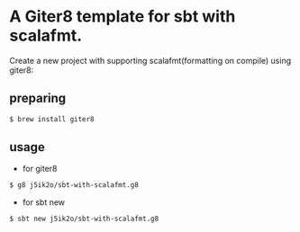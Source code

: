 # A Giter8 template for sbt with scalafmt.

Create a new project with supporting scalafmt(formatting on compile)
 using giter8:

## preparing

```sh
$ brew install giter8
```

## usage

- for giter8

```sh
$ g8 j5ik2o/sbt-with-scalafmt.g8
```

- for sbt new

```sh
$ sbt new j5ik2o/sbt-with-scalafmt.g8
```
